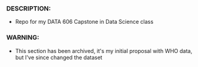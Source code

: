### DESCRIPTION:
- Repo for my DATA 606 Capstone in Data Science class

### WARNING:
- This section has been archived, it's my initial proposal with WHO data, but I've since changed the dataset